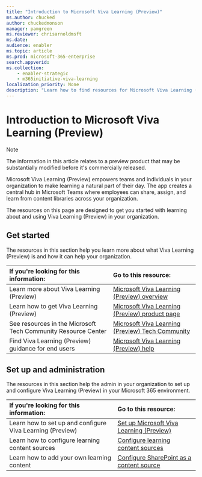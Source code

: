 ```yaml
---
title: "Introduction to Microsoft Viva Learning (Preview)"
ms.author: chucked
author: chuckedmonson
manager: pamgreen
ms.reviewer: chrisarnoldmsft
ms.date: 
audience: enabler
ms.topic: article
ms.prod: microsoft-365-enterprise
search.appverid: 
ms.collection: 
    - enabler-strategic
    - m365initiative-viva-learning
localization_priority: None
description: "Learn how to find resources for Microsoft Viva Learning (Preview)."
---
```


# Introduction to Microsoft Viva Learning (Preview)

> [!NOTE]
> The information in this article relates to a preview product that may be substantially modified before it's commercially released. 

Microsoft Viva Learning (Preview) empowers teams and individuals in your organization to make learning a natural part of their day. The app creates a central hub in Microsoft Teams where employees can share, assign, and learn from content libraries across your organization.

The resources on this page are designed to get you started with learning about and using Viva Learning (Preview) in your organization.

## Get started

The resources in this section help you learn more about what Viva Learning (Preview) is and how it can help your organization.

| If you're looking for this information: | Go to this resource: |
|:-----|:-----|
|Learn more about Viva Learning (Preview)|[Microsoft Viva Learning (Preview) overview](overview-viva-learning.md)|
|Learn how to get Viva Learning (Preview)|[Microsoft Viva Learning (Preview) product page](https://www.microsoft.com/microsoft-viva)|
|See resources in the Microsoft Tech Community Resource Center|[Microsoft Viva Learning (Preview) Tech Community](https://resources.techcommunity.microsoft.com/viva-learning/)|
|Find Viva Learning (Preview) guidance for end users|[Microsoft Viva Learning (Preview) help](https://support.microsoft.com/office/learning-preview-app-01bfed12-c327-41e0-a68f-7fa527dcc98a)|

## Set up and administration

The resources in this section help the admin in your organization to set up and configure Viva Learning (Preview) in your Microsoft 365 environment.

| If you're looking for this information: | Go to this resource: |
|:-----|:-----|
|Learn how to set up and configure Viva Learning (Preview)|[Set up Microsoft Viva Learning (Preview)](set-up-teams-admin-center.md)|
|Learn how to configure learning content sources|[Configure learning content sources](content-sources-365-admin-center.md)|
|Learn how to add your own learning content|[Configure SharePoint as a content source](configure-sharepoint-content-source.md)|






